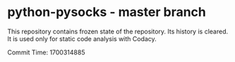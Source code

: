 # python-pysocks - master branch

This repository contains frozen state of the repository.
Its history is cleared. It is used only for static code
analysis with Codacy.

Commit Time: 1700314885